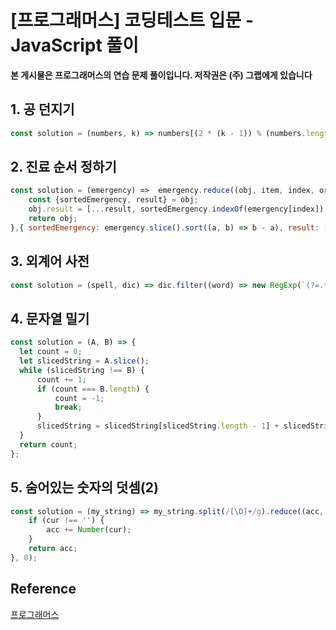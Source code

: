 # [프로그래머스] 코딩테스트 입문 - JavaScript 풀이

**본 게시물은 프로그래머스의 연습 문제 풀이입니다. 저작권은 (주) 그랩에게 있습니다**



## 1. 공 던지기

```JavaScript
const solution = (numbers, k) => numbers[(2 * (k - 1)) % (numbers.length)];
```



## 2. 진료 순서 정하기

```JavaScript
const solution = (emergency) =>  emergency.reduce((obj, item, index, origin) => {
    const {sortedEmergency, result} = obj;
    obj.result = [...result, sortedEmergency.indexOf(emergency[index]) + 1];
    return obj;
},{ sortedEmergency: emergency.slice().sort((a, b) => b - a), result: []}).result;
```



## 3. 외계어 사전

```JavaScript
const solution = (spell, dic) => dic.filter((word) => new RegExp(`(?=.*${spell.join(')(?=.*')})`, 'g').test(word)).length > 0? 1 : 2;
```



## 4. 문자열 밀기

```JavaScript
const solution = (A, B) => {
  let count = 0;
  let slicedString = A.slice();
  while (slicedString !== B) {
      count += 1;
      if (count === B.length) {
          count = -1;
          break;
      }
      slicedString = slicedString[slicedString.length - 1] + slicedString.slice(0, slicedString.length - 1);
  }
  return count;
};
```



## 5. 숨어있는 숫자의 덧셈(2)

```JavaScript
const solution = (my_string) => my_string.split(/[\D]+/g).reduce((acc, cur) => {
    if (cur !== '') {
        acc += Number(cur);
    }
    return acc;
}, 0);
```



## Reference

[프로그래머스](https://programmers.co.kr)


